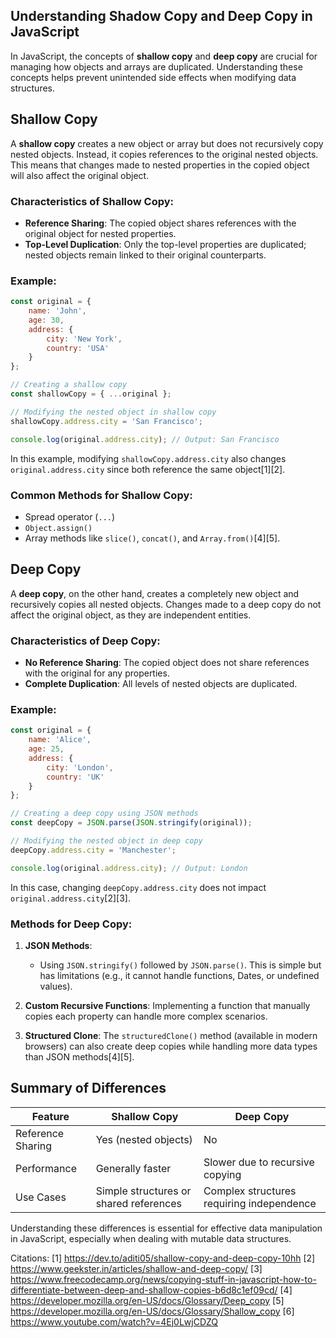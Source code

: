 ## Understanding Shadow Copy and Deep Copy in JavaScript

In JavaScript, the concepts of **shallow copy** and **deep copy** are crucial for managing how objects and arrays are duplicated. Understanding these concepts helps prevent unintended side effects when modifying data structures.

## Shallow Copy

A **shallow copy** creates a new object or array but does not recursively copy nested objects. Instead, it copies references to the original nested objects. This means that changes made to nested properties in the copied object will also affect the original object.

### Characteristics of Shallow Copy:
- **Reference Sharing**: The copied object shares references with the original object for nested properties.
- **Top-Level Duplication**: Only the top-level properties are duplicated; nested objects remain linked to their original counterparts.

### Example:
```javascript
const original = {
    name: 'John',
    age: 30,
    address: {
        city: 'New York',
        country: 'USA'
    }
};

// Creating a shallow copy
const shallowCopy = { ...original };

// Modifying the nested object in shallow copy
shallowCopy.address.city = 'San Francisco';

console.log(original.address.city); // Output: San Francisco
```
In this example, modifying `shallowCopy.address.city` also changes `original.address.city` since both reference the same object[1][2].

### Common Methods for Shallow Copy:
- Spread operator (`...`)
- `Object.assign()`
- Array methods like `slice()`, `concat()`, and `Array.from()`[4][5].

## Deep Copy

A **deep copy**, on the other hand, creates a completely new object and recursively copies all nested objects. Changes made to a deep copy do not affect the original object, as they are independent entities.

### Characteristics of Deep Copy:
- **No Reference Sharing**: The copied object does not share references with the original for any properties.
- **Complete Duplication**: All levels of nested objects are duplicated.

### Example:
```javascript
const original = {
    name: 'Alice',
    age: 25,
    address: {
        city: 'London',
        country: 'UK'
    }
};

// Creating a deep copy using JSON methods
const deepCopy = JSON.parse(JSON.stringify(original));

// Modifying the nested object in deep copy
deepCopy.address.city = 'Manchester';

console.log(original.address.city); // Output: London
```
In this case, changing `deepCopy.address.city` does not impact `original.address.city`[2][3].

### Methods for Deep Copy:
1. **JSON Methods**:
   - Using `JSON.stringify()` followed by `JSON.parse()`. This is simple but has limitations (e.g., it cannot handle functions, Dates, or undefined values).
   
2. **Custom Recursive Functions**: Implementing a function that manually copies each property can handle more complex scenarios.
   
3. **Structured Clone**: The `structuredClone()` method (available in modern browsers) can also create deep copies while handling more data types than JSON methods[4][5].

## Summary of Differences

| Feature            | Shallow Copy                          | Deep Copy                          |
|--------------------|---------------------------------------|------------------------------------|
| Reference Sharing   | Yes (nested objects)                  | No                                 |
| Performance         | Generally faster                      | Slower due to recursive copying     |
| Use Cases           | Simple structures or shared references| Complex structures requiring independence |

Understanding these differences is essential for effective data manipulation in JavaScript, especially when dealing with mutable data structures.

Citations:
[1] https://dev.to/aditi05/shallow-copy-and-deep-copy-10hh
[2] https://www.geekster.in/articles/shallow-and-deep-copy/
[3] https://www.freecodecamp.org/news/copying-stuff-in-javascript-how-to-differentiate-between-deep-and-shallow-copies-b6d8c1ef09cd/
[4] https://developer.mozilla.org/en-US/docs/Glossary/Deep_copy
[5] https://developer.mozilla.org/en-US/docs/Glossary/Shallow_copy
[6] https://www.youtube.com/watch?v=4Ej0LwjCDZQ
